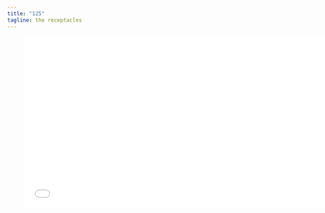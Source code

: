 ```yaml
---
title: "125"
tagline: the receptacles
---
```



<figure class=video>
<iframe width=700 height=394
  src="//www.youtube-nocookie.com/embed/5c6cfm__JV4?version=3&loop=1&playlist=5c6cfm__JV4&rel=0&autohide=1&autoplay=1&controls=0&modestbranding=1&showinfo=0&theme=light"
  frameborder=0 allowfullscreen>
</iframe>
</figure>
